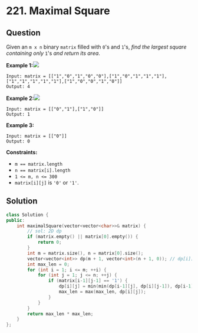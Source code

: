 # 221. Maximal Square

## Question

Given an `m x n` binary `matrix` filled with `0`'s and `1`'s, _find the largest square containing only_ `1`'s _and return its area_.

**Example 1:**![](https://assets.leetcode.com/uploads/2020/11/26/max1grid.jpg)

```text
Input: matrix = [["1","0","1","0","0"],["1","0","1","1","1"],["1","1","1","1","1"],["1","0","0","1","0"]]
Output: 4
```

**Example 2:**![](https://assets.leetcode.com/uploads/2020/11/26/max2grid.jpg)

```text
Input: matrix = [["0","1"],["1","0"]]
Output: 1
```

**Example 3:**

```text
Input: matrix = [["0"]]
Output: 0
```

**Constraints:**

* `m == matrix.length`
* `n == matrix[i].length`
* `1 <= m, n <= 300`
* `matrix[i][j]` is `'0'` or `'1'`.

## Solution

```cpp
class Solution {
public:
    int maximalSquare(vector<vector<char>>& matrix) {
        // sol: 2D dp
        if (matrix.empty() || matrix[0].empty()) {
            return 0;
        }
        int m = matrix.size(), n = matrix[0].size();
        vector<vector<int>> dp(m + 1, vector<int>(n + 1, 0)); // dp[i][j]: max squre length including matrix[i][j]
        int max_len = 0;
        for (int i = 1; i <= m; ++i) {
            for (int j = 1; j <= n; ++j) {
                if (matrix[i-1][j-1] == '1') {
                    dp[i][j] = min(min(dp[i-1][j], dp[i][j-1]), dp[i-1][j-1]) + 1;
                    max_len = max(max_len, dp[i][j]);
                }
            }
        }
        return max_len * max_len;
    }
};
```

